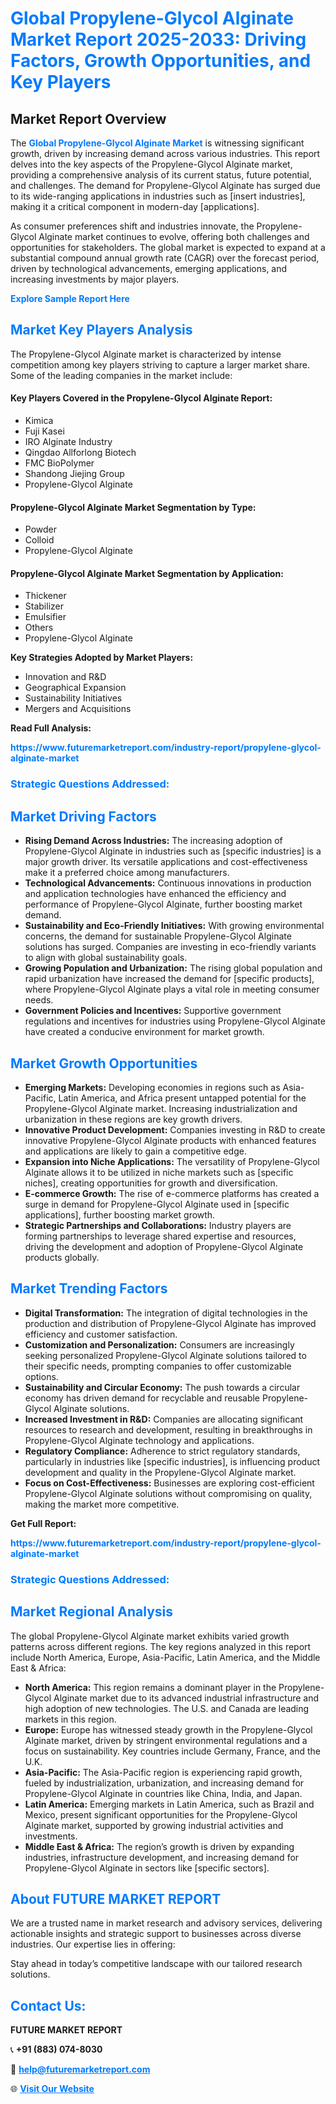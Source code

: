 <h1 style="color: #007BFF;">Global Propylene-Glycol Alginate Market Report 2025-2033: Driving Factors, Growth Opportunities, and Key Players</h1>

<section id="overview">
<h2>Market Report Overview</h2>
<p>The <a href="https://www.futuremarketreport.com/industry-report/propylene-glycol-alginate-market" style="color: #007BFF; text-decoration: none;"><strong>Global Propylene-Glycol Alginate Market</strong></a> is witnessing significant growth, driven by increasing demand across various industries. This report delves into the key aspects of the Propylene-Glycol Alginate market, providing a comprehensive analysis of its current status, future potential, and challenges. The demand for Propylene-Glycol Alginate has surged due to its wide-ranging applications in industries such as [insert industries], making it a critical component in modern-day [applications].</p>
<p>As consumer preferences shift and industries innovate, the Propylene-Glycol Alginate market continues to evolve, offering both challenges and opportunities for stakeholders. The global market is expected to expand at a substantial compound annual growth rate (CAGR) over the forecast period, driven by technological advancements, emerging applications, and increasing investments by major players.</p>
</section>

<section id="overview">
<p><a href="https://www.futuremarketreport.com/request-sample/reportId=97357" style="color: #007BFF; text-decoration: none;"><strong>Explore Sample Report Here</strong></a></p>
</section>

<section id="key-players">
<h2 style="color: #007BFF;">Market Key Players Analysis</h2>
<p>The Propylene-Glycol Alginate market is characterized by intense competition among key players striving to capture a larger market share. Some of the leading companies in the market include:</p>
<h4>Key Players Covered in the Propylene-Glycol Alginate Report:</h4>
<ul><li>Kimica</li><li>Fuji Kasei</li><li>IRO Alginate Industry</li><li>Qingdao Allforlong Biotech</li><li>FMC BioPolymer</li><li>Shandong Jiejing Group</li><li>Propylene-Glycol Alginate</li></ul>
<h4>Propylene-Glycol Alginate Market Segmentation by Type:</h4>
<ul><li>Powder</li><li>Colloid</li><li>Propylene-Glycol Alginate</li></ul>

<h4>Propylene-Glycol Alginate Market Segmentation by Application:</h4>
<ul><li>Thickener</li><li>Stabilizer</li><li>Emulsifier</li><li>Others</li><li>Propylene-Glycol Alginate</li></ul>
<p><strong>Key Strategies Adopted by Market Players:</strong></p>
<ul>
<li>Innovation and R&D</li>
<li>Geographical Expansion</li>
<li>Sustainability Initiatives</li>
<li>Mergers and Acquisitions</li>
</ul>
</section>

<section>
<p><strong>Read Full Analysis: </strong></p><a href="https://www.futuremarketreport.com/industry-report/propylene-glycol-alginate-market" style="color: #007BFF; text-decoration: none;"><strong>https://www.futuremarketreport.com/industry-report/propylene-glycol-alginate-market</strong></a>
<h3 style="color: #007BFF;">Strategic Questions Addressed:</h3>
</section>

<section id="driving-factors">
<h2 style="color: #007BFF;">Market Driving Factors</h2>
<ul>
<li><strong>Rising Demand Across Industries:</strong> The increasing adoption of Propylene-Glycol Alginate in industries such as [specific industries] is a major growth driver. Its versatile applications and cost-effectiveness make it a preferred choice among manufacturers.</li>
<li><strong>Technological Advancements:</strong> Continuous innovations in production and application technologies have enhanced the efficiency and performance of Propylene-Glycol Alginate, further boosting market demand.</li>
<li><strong>Sustainability and Eco-Friendly Initiatives:</strong> With growing environmental concerns, the demand for sustainable Propylene-Glycol Alginate solutions has surged. Companies are investing in eco-friendly variants to align with global sustainability goals.</li>
<li><strong>Growing Population and Urbanization:</strong> The rising global population and rapid urbanization have increased the demand for [specific products], where Propylene-Glycol Alginate plays a vital role in meeting consumer needs.</li>
<li><strong>Government Policies and Incentives:</strong> Supportive government regulations and incentives for industries using Propylene-Glycol Alginate have created a conducive environment for market growth.</li>
</ul>
</section>

<section id="growth-opportunities">
<h2 style="color: #007BFF;">Market Growth Opportunities</h2>
<ul>
<li><strong>Emerging Markets:</strong> Developing economies in regions such as Asia-Pacific, Latin America, and Africa present untapped potential for the Propylene-Glycol Alginate market. Increasing industrialization and urbanization in these regions are key growth drivers.</li>
<li><strong>Innovative Product Development:</strong> Companies investing in R&D to create innovative Propylene-Glycol Alginate products with enhanced features and applications are likely to gain a competitive edge.</li>
<li><strong>Expansion into Niche Applications:</strong> The versatility of Propylene-Glycol Alginate allows it to be utilized in niche markets such as [specific niches], creating opportunities for growth and diversification.</li>
<li><strong>E-commerce Growth:</strong> The rise of e-commerce platforms has created a surge in demand for Propylene-Glycol Alginate used in [specific applications], further boosting market growth.</li>
<li><strong>Strategic Partnerships and Collaborations:</strong> Industry players are forming partnerships to leverage shared expertise and resources, driving the development and adoption of Propylene-Glycol Alginate products globally.</li>
</ul>
</section>

<section id="trending-factors">
<h2 style="color: #007BFF;">Market Trending Factors</h2>
<ul>
<li><strong>Digital Transformation:</strong> The integration of digital technologies in the production and distribution of Propylene-Glycol Alginate has improved efficiency and customer satisfaction.</li>
<li><strong>Customization and Personalization:</strong> Consumers are increasingly seeking personalized Propylene-Glycol Alginate solutions tailored to their specific needs, prompting companies to offer customizable options.</li>
<li><strong>Sustainability and Circular Economy:</strong> The push towards a circular economy has driven demand for recyclable and reusable Propylene-Glycol Alginate solutions.</li>
<li><strong>Increased Investment in R&D:</strong> Companies are allocating significant resources to research and development, resulting in breakthroughs in Propylene-Glycol Alginate technology and applications.</li>
<li><strong>Regulatory Compliance:</strong> Adherence to strict regulatory standards, particularly in industries like [specific industries], is influencing product development and quality in the Propylene-Glycol Alginate market.</li>
<li><strong>Focus on Cost-Effectiveness:</strong> Businesses are exploring cost-efficient Propylene-Glycol Alginate solutions without compromising on quality, making the market more competitive.</li>
</ul>
</section>

<section>
<p><strong>Get Full Report: </strong></p><a href="https://www.futuremarketreport.com/industry-report/propylene-glycol-alginate-market" style="color: #007BFF; text-decoration: none;"><strong>https://www.futuremarketreport.com/industry-report/propylene-glycol-alginate-market</strong></a>
<h3 style="color: #007BFF;">Strategic Questions Addressed:</h3>
</section>


<section id="regional-analysis">
<h2 style="color: #007BFF;">Market Regional Analysis</h2>
<p>The global Propylene-Glycol Alginate market exhibits varied growth patterns across different regions. The key regions analyzed in this report include North America, Europe, Asia-Pacific, Latin America, and the Middle East & Africa:</p>
<ul>
<li><strong>North America:</strong> This region remains a dominant player in the Propylene-Glycol Alginate market due to its advanced industrial infrastructure and high adoption of new technologies. The U.S. and Canada are leading markets in this region.</li>
<li><strong>Europe:</strong> Europe has witnessed steady growth in the Propylene-Glycol Alginate market, driven by stringent environmental regulations and a focus on sustainability. Key countries include Germany, France, and the U.K.</li>
<li><strong>Asia-Pacific:</strong> The Asia-Pacific region is experiencing rapid growth, fueled by industrialization, urbanization, and increasing demand for Propylene-Glycol Alginate in countries like China, India, and Japan.</li>
<li><strong>Latin America:</strong> Emerging markets in Latin America, such as Brazil and Mexico, present significant opportunities for the Propylene-Glycol Alginate market, supported by growing industrial activities and investments.</li>
<li><strong>Middle East & Africa:</strong> The region’s growth is driven by expanding industries, infrastructure development, and increasing demand for Propylene-Glycol Alginate in sectors like [specific sectors].</li>
</ul>
</section>

<footer>
<h2 style="color: #007BFF;">About FUTURE MARKET REPORT</h2>
<p>We are a trusted name in market research and advisory services, delivering actionable insights and strategic support to businesses across diverse industries. Our expertise lies in offering:</p>

<p>Stay ahead in today’s competitive landscape with our tailored research solutions.</p>

<h2 style="color: #007BFF;">Contact Us:</h2>
<p><strong>FUTURE MARKET REPORT</strong></p>
<p>📞 <strong>+91 (883) 074-8030</strong></p>
<p>📧 <strong><a href="mailto:help@futuremarketreport.com" style="color: #007BFF;">help@futuremarketreport.com</a></strong></p>
<p>🌐 <strong><a href="https://www.futuremarketreport.com/" style="color: #007BFF;">Visit Our Website</a></strong></p>
</footer>